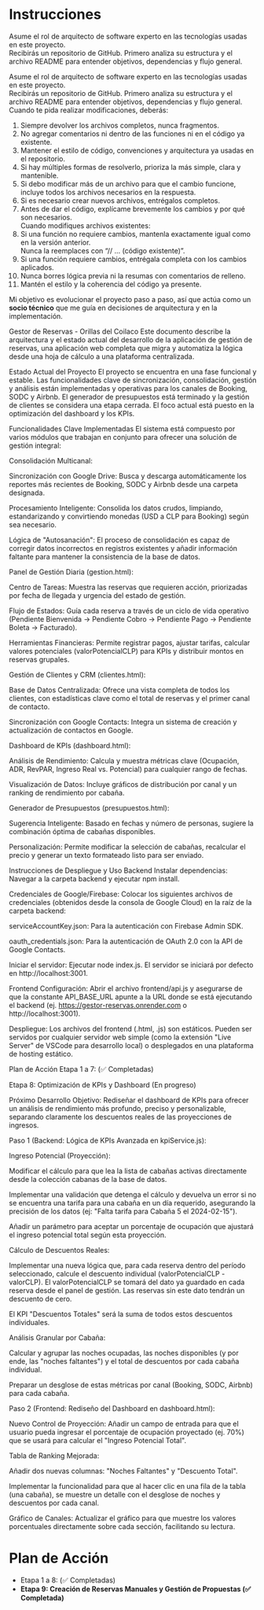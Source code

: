 # Instrucciones

Asume el rol de arquitecto de software experto en las tecnologías usadas en este proyecto.  
Recibirás un repositorio de GitHub. Primero analiza su estructura y el archivo README para entender objetivos, dependencias y flujo general.  

Asume el rol de arquitecto de software experto en las tecnologías usadas en este proyecto.  
Recibirás un repositorio de GitHub. Primero analiza su estructura y el archivo README para entender objetivos, dependencias y flujo general.  
Cuando te pida realizar modificaciones, deberás:  

1. Siempre devolver los archivos completos, nunca fragmentos.  
2. No agregar comentarios ni dentro de las funciones ni en el código ya existente.  
3. Mantener el estilo de código, convenciones y arquitectura ya usadas en el repositorio.  
4. Si hay múltiples formas de resolverlo, prioriza la más simple, clara y mantenible.  
5. Si debo modificar más de un archivo para que el cambio funcione, incluye todos los archivos necesarios en la respuesta.  
6. Si es necesario crear nuevos archivos, entrégalos completos.  
7. Antes de dar el código, explícame brevemente los cambios y por qué son necesarios.  
Cuando modifiques archivos existentes:
9. Si una función no requiere cambios, mantenla exactamente igual como en la versión anterior.  
   Nunca la reemplaces con “// ... (código existente)”.  
10. Si una función requiere cambios, entrégala completa con los cambios aplicados.  
11. Nunca borres lógica previa ni la resumas con comentarios de relleno.  
12. Mantén el estilo y la coherencia del código ya presente.

Mi objetivo es evolucionar el proyecto paso a paso, así que actúa como un **socio técnico** que me guía en decisiones de arquitectura y en la implementación.

Gestor de Reservas - Orillas del Coilaco
Este documento describe la arquitectura y el estado actual del desarrollo de la aplicación de gestión de reservas, una aplicación web completa que migra y automatiza la lógica desde una hoja de cálculo a una plataforma centralizada.

Estado Actual del Proyecto
El proyecto se encuentra en una fase funcional y estable. Las funcionalidades clave de sincronización, consolidación, gestión y análisis están implementadas y operativas para los canales de Booking, SODC y Airbnb. El generador de presupuestos está terminado y la gestión de clientes se considera una etapa cerrada. El foco actual está puesto en la optimización del dashboard y los KPIs.

Funcionalidades Clave Implementadas
El sistema está compuesto por varios módulos que trabajan en conjunto para ofrecer una solución de gestión integral:

Consolidación Multicanal:

Sincronización con Google Drive: Busca y descarga automáticamente los reportes más recientes de Booking, SODC y Airbnb desde una carpeta designada.

Procesamiento Inteligente: Consolida los datos crudos, limpiando, estandarizando y convirtiendo monedas (USD a CLP para Booking) según sea necesario.

Lógica de "Autosanación": El proceso de consolidación es capaz de corregir datos incorrectos en registros existentes y añadir información faltante para mantener la consistencia de la base de datos.

Panel de Gestión Diaria (gestion.html):

Centro de Tareas: Muestra las reservas que requieren acción, priorizadas por fecha de llegada y urgencia del estado de gestión.

Flujo de Estados: Guía cada reserva a través de un ciclo de vida operativo (Pendiente Bienvenida -> Pendiente Cobro -> Pendiente Pago -> Pendiente Boleta -> Facturado).

Herramientas Financieras: Permite registrar pagos, ajustar tarifas, calcular valores potenciales (valorPotencialCLP) para KPIs y distribuir montos en reservas grupales.

Gestión de Clientes y CRM (clientes.html):

Base de Datos Centralizada: Ofrece una vista completa de todos los clientes, con estadísticas clave como el total de reservas y el primer canal de contacto.

Sincronización con Google Contacts: Integra un sistema de creación y actualización de contactos en Google.

Dashboard de KPIs (dashboard.html):

Análisis de Rendimiento: Calcula y muestra métricas clave (Ocupación, ADR, RevPAR, Ingreso Real vs. Potencial) para cualquier rango de fechas.

Visualización de Datos: Incluye gráficos de distribución por canal y un ranking de rendimiento por cabaña.

Generador de Presupuestos (presupuestos.html):

Sugerencia Inteligente: Basado en fechas y número de personas, sugiere la combinación óptima de cabañas disponibles.

Personalización: Permite modificar la selección de cabañas, recalcular el precio y generar un texto formateado listo para ser enviado.

Instrucciones de Despliegue y Uso
Backend
Instalar dependencias: Navegar a la carpeta backend y ejecutar npm install.

Credenciales de Google/Firebase: Colocar los siguientes archivos de credenciales (obtenidos desde la consola de Google Cloud) en la raíz de la carpeta backend:

serviceAccountKey.json: Para la autenticación con Firebase Admin SDK.

oauth_credentials.json: Para la autenticación de OAuth 2.0 con la API de Google Contacts.

Iniciar el servidor: Ejecutar node index.js. El servidor se iniciará por defecto en http://localhost:3001.

Frontend
Configuración: Abrir el archivo frontend/api.js y asegurarse de que la constante API_BASE_URL apunte a la URL donde se está ejecutando el backend (ej. https://gestor-reservas.onrender.com o http://localhost:3001).

Despliegue: Los archivos del frontend (.html, .js) son estáticos. Pueden ser servidos por cualquier servidor web simple (como la extensión "Live Server" de VSCode para desarrollo local) o desplegados en una plataforma de hosting estático.

Plan de Acción
Etapa 1 a 7: (✅ Completadas)

Etapa 8: Optimización de KPIs y Dashboard (En progreso)

Próximo Desarrollo
Objetivo: Rediseñar el dashboard de KPIs para ofrecer un análisis de rendimiento más profundo, preciso y personalizable, separando claramente los descuentos reales de las proyecciones de ingresos.

Paso 1 (Backend: Lógica de KPIs Avanzada en kpiService.js):

Ingreso Potencial (Proyección):

Modificar el cálculo para que lea la lista de cabañas activas directamente desde la colección cabanas de la base de datos.

Implementar una validación que detenga el cálculo y devuelva un error si no se encuentra una tarifa para una cabaña en un día requerido, asegurando la precisión de los datos (ej: "Falta tarifa para Cabaña 5 el 2024-02-15").

Añadir un parámetro para aceptar un porcentaje de ocupación que ajustará el ingreso potencial total según esta proyección.

Cálculo de Descuentos Reales:

Implementar una nueva lógica que, para cada reserva dentro del período seleccionado, calcule el descuento individual (valorPotencialCLP - valorCLP). El valorPotencialCLP se tomará del dato ya guardado en cada reserva desde el panel de gestión. Las reservas sin este dato tendrán un descuento de cero.

El KPI "Descuentos Totales" será la suma de todos estos descuentos individuales.

Análisis Granular por Cabaña:

Calcular y agrupar las noches ocupadas, las noches disponibles (y por ende, las "noches faltantes") y el total de descuentos por cada cabaña individual.

Preparar un desglose de estas métricas por canal (Booking, SODC, Airbnb) para cada cabaña.

Paso 2 (Frontend: Rediseño del Dashboard en dashboard.html):

Nuevo Control de Proyección: Añadir un campo de entrada para que el usuario pueda ingresar el porcentaje de ocupación proyectado (ej. 70%) que se usará para calcular el "Ingreso Potencial Total".

Tabla de Ranking Mejorada:

Añadir dos nuevas columnas: "Noches Faltantes" y "Descuento Total".

Implementar la funcionalidad para que al hacer clic en una fila de la tabla (una cabaña), se muestre un detalle con el desglose de noches y descuentos por cada canal.

Gráfico de Canales: Actualizar el gráfico para que muestre los valores porcentuales directamente sobre cada sección, facilitando su lectura.

# Plan de Acción
* Etapa 1 a 8: (✅ Completadas)
* **Etapa 9: Creación de Reservas Manuales y Gestión de Propuestas (✅ Completada)**